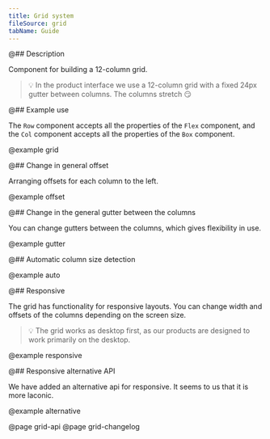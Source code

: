 ```yaml
---
title: Grid system
fileSource: grid
tabName: Guide
---
```


@## Description

Component for building a 12-column grid.

> 💡 In the product interface we use a 12-column grid with a fixed 24px gutter between columns. The columns stretch 😏

@## Example use

The `Row` component accepts all the properties of the `Flex` component, and the `Col` component accepts all the properties of the `Box` component.

@example grid

@## Change in general offset

Arranging offsets for each column to the left.

@example offset

@## Change in the general gutter between the columns

You can change gutters between the columns, which gives flexibility in use.

@example gutter

@## Automatic column size detection

@example auto

@## Responsive

The grid has functionality for responsive layouts. You can change width and offsets of the columns depending on the screen size.

> 💡 The grid works as desktop first, as our products are designed to work primarily on the desktop.

@example responsive

@## Responsive alternative API

We have added an alternative api for responsive. It seems to us that it is more laconic.

@example alternative

@page grid-api
@page grid-changelog
